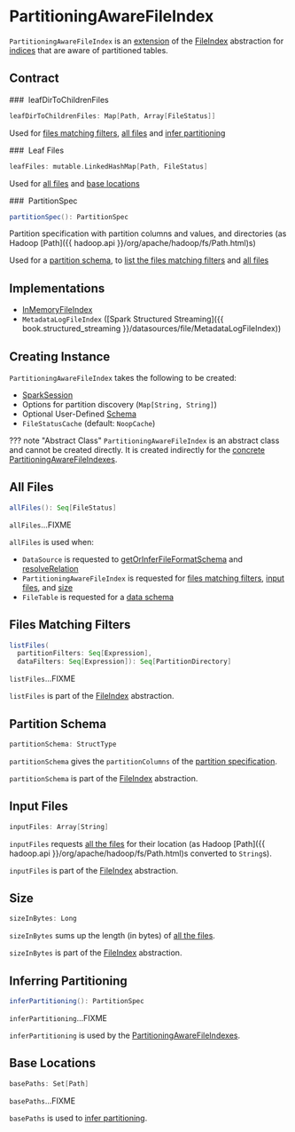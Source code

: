 # PartitioningAwareFileIndex

`PartitioningAwareFileIndex` is an [extension](#contract) of the [FileIndex](FileIndex.md) abstraction for [indices](#implementations) that are aware of partitioned tables.

## Contract

### <span id="leafDirToChildrenFiles"> leafDirToChildrenFiles

```scala
leafDirToChildrenFiles: Map[Path, Array[FileStatus]]
```

Used for [files matching filters](#listFiles), [all files](#allFiles) and [infer partitioning](#inferPartitioning)

### <span id="leafFiles"> Leaf Files

```scala
leafFiles: mutable.LinkedHashMap[Path, FileStatus]
```

Used for [all files](#allFiles) and [base locations](#basePaths)

### <span id="partitionSpec"> PartitionSpec

```scala
partitionSpec(): PartitionSpec
```

Partition specification with partition columns and values, and directories (as Hadoop [Path]({{ hadoop.api }}/org/apache/hadoop/fs/Path.html)s)

Used for a [partition schema](#partitionSchema), to [list the files matching filters](#listFiles) and [all files](#allFiles)

## Implementations

* [InMemoryFileIndex](InMemoryFileIndex.md)
* `MetadataLogFileIndex` ([Spark Structured Streaming]({{ book.structured_streaming }}/datasources/file/MetadataLogFileIndex))

## Creating Instance

`PartitioningAwareFileIndex` takes the following to be created:

* <span id="sparkSession"> [SparkSession](SparkSession.md)
* <span id="parameters"> Options for partition discovery (`Map[String, String]`)
* <span id="userSpecifiedSchema"> Optional User-Defined [Schema](StructType.md)
* <span id="fileStatusCache"> `FileStatusCache` (default: `NoopCache`)

??? note "Abstract Class"
    `PartitioningAwareFileIndex` is an abstract class and cannot be created directly. It is created indirectly for the [concrete PartitioningAwareFileIndexes](#implementations).

## <span id="allFiles"> All Files

```scala
allFiles(): Seq[FileStatus]
```

`allFiles`...FIXME

`allFiles` is used when:

* `DataSource` is requested to [getOrInferFileFormatSchema](DataSource.md#getOrInferFileFormatSchema) and [resolveRelation](DataSource.md#resolveRelation)
* `PartitioningAwareFileIndex` is requested for [files matching filters](#listFiles), [input files](#inputFiles), and [size](#sizeInBytes)
* `FileTable` is requested for a [data schema](connector/catalog/FileTable.md#dataSchema)

## <span id="listFiles"> Files Matching Filters

```scala
listFiles(
  partitionFilters: Seq[Expression],
  dataFilters: Seq[Expression]): Seq[PartitionDirectory]
```

`listFiles`...FIXME

`listFiles` is part of the [FileIndex](FileIndex.md#listFiles) abstraction.

## <span id="partitionSchema"> Partition Schema

```scala
partitionSchema: StructType
```

`partitionSchema` gives the `partitionColumns` of the [partition specification](#partitionSpec).

`partitionSchema` is part of the [FileIndex](FileIndex.md#partitionSchema) abstraction.

## <span id="inputFiles"> Input Files

```scala
inputFiles: Array[String]
```

`inputFiles` requests [all the files](#allFiles) for their location (as Hadoop [Path]({{ hadoop.api }}/org/apache/hadoop/fs/Path.html)s converted to `String`s).

`inputFiles` is part of the [FileIndex](FileIndex.md#inputFiles) abstraction.

## <span id="sizeInBytes"> Size

```scala
sizeInBytes: Long
```

`sizeInBytes` sums up the length (in bytes) of [all the files](#allFiles).

`sizeInBytes` is part of the [FileIndex](FileIndex.md#sizeInBytes) abstraction.

## <span id="inferPartitioning"> Inferring Partitioning

```scala
inferPartitioning(): PartitionSpec
```

`inferPartitioning`...FIXME

`inferPartitioning` is used by the [PartitioningAwareFileIndexes](#implementations).

## <span id="basePaths"> Base Locations

```scala
basePaths: Set[Path]
```

`basePaths`...FIXME

`basePaths` is used to [infer partitioning](#inferPartitioning).
